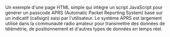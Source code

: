 Un exemple d'une page HTML simple qui intègre un script JavaScript pour générer un passcode APRS (Automatic Packet Reporting System) basé sur un indicatif (callsign) saisi par l'utilisateur. 
Le système APRS est largement utilisé dans la communauté radio amateur pour transmettre des données de télémétrie, de positionnement et d'autres types de données en temps réel.

